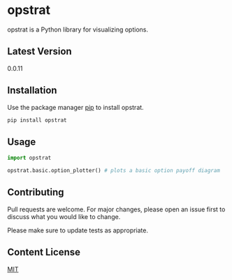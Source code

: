 # opstrat
opstrat is a Python library for visualizing options.

## Latest Version 
0.0.11

## Installation

Use the package manager [pip](https://pip.pypa.io/en/stable/) to install opstrat.

```bash
pip install opstrat
```

## Usage

```python
import opstrat

opstrat.basic.option_plotter() # plots a basic option payoff diagram
```

## Contributing
Pull requests are welcome. For major changes, please open an issue first to discuss what you would like to change.

Please make sure to update tests as appropriate.

## Content License
[MIT](https://choosealicense.com/licenses/mit/)